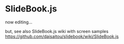 SlideBook.js
=========

now editing...

but, see also SlideBook.js wiki with screen samples
https://github.com/daisaitou/slidebook/wiki/SlideBook.js

